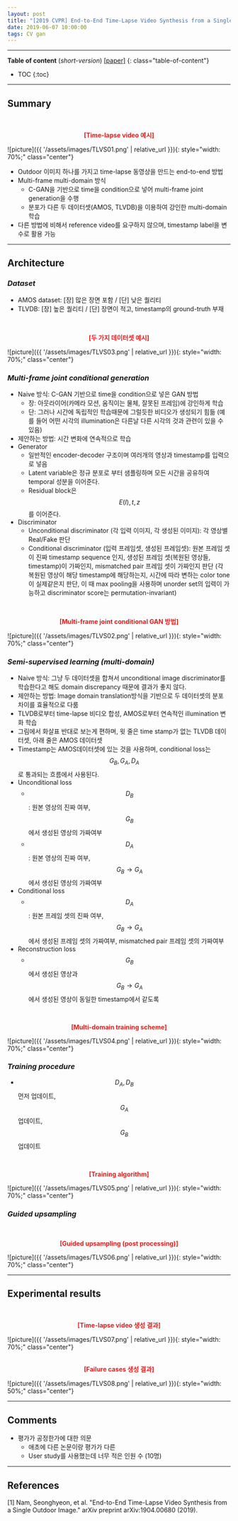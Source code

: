 ```yaml
---
layout: post
title: "[2019 CVPR] End-to-End Time-Lapse Video Synthesis from a Single Outdoor Image"
date: 2019-06-07 10:00:00
tags: CV gan 
---
```


<!--more-->

--- 

**Table of content** (*short-version*)
[[paper]](https://arxiv.org/abs/1904.00680) 
{: class="table-of-content"}
* TOC
{:toc}

---

## Summary





<br/>
<p align="center" style="color: #e01f1f; font-weight: bold;">[Time-lapse video 예시]</p>
![picture]({{ '/assets/images/TLVS01.png' | relative_url }}){: style="width: 70%;" class="center"}
<br/>

- Outdoor 이미지 하나를 가지고 time-lapse 동영상을 만드는 end-to-end 방법
- Multi-frame multi-domain 방식
  - C-GAN을 기반으로 time을 condition으로 넣어 multi-frame joint generation을 수행 
  - 분포가 다른 두 데이터셋(AMOS, TLVDB)을 이용하여 강인한 multi-domain 학습
- 다른 방법에 비해서 reference video를 요구하지 않으며, timestamp label을 변수로 활용 가능





---

## Architecture



### *Dataset*
  - AMOS dataset: [장] 많은 장면 포함 / [단] 낮은 퀄리티
  - TLVDB: [장] 높은 퀄리티 / [단] 장면이 적고, timestamp의 ground-truth 부재


<br/>
<p align="center" style="color: #e01f1f; font-weight: bold;">[두 가지 데이터셋 예시]</p>
![picture]({{ '/assets/images/TLVS03.png' | relative_url }}){: style="width: 70%;" class="center"}
<br/>

### *Multi-frame joint conditional generation*
- Naive 방식: C-GAN 기반으로 time을 condition으로 넣은 GAN 방법
  - 장: 아웃라이어(카메라 모션, 움직이는 물체, 잘못된 프레임)에 강인하게 학습 
  - 단: 그러나 시간에 독립적인 학습때문에 그럴듯한 비디오가 생성되기 힘듦 (예를 들어 어떤 시각의 illumination은 다른날 다른 시각의 것과 관련이 있을 수 있음) 
- 제안하는 방법: 시간 변화에 연속적으로 학습
- Generator
  - 일반적인 encoder-decoder 구조이며 여러개의 영상과 timestamp를 입력으로 넣음
  - Latent variable은 정규 분포로 부터 샘플링하며 모든 시간을 공유하여 temporal 성분을 이어준다.
  - Residual block은 $$E(I), t, z$$를 이어준다.
- Discriminator
  - Unconditional discriminator (각 입력 이미지, 각 생성된 이미지): 각 영상별 Real/Fake 판단
  - Conditional discriminator (입력 프레임셋, 생성된 프레임셋): 원본 프레임 셋이 진짜 timestamp sequence 인지, 생성된 프레임 셋(복원된 영상들, timestamp)이 가짜인지, mismatched pair 프레임 셋이 가짜인지 판단 (각 복원된 영상이 해당 timestamp에 해당하는지, 시간에 따라 변하는 color tone이 실제같은지 판단, 이 때 max pooling을 사용하며 unorder set의 입력이 가능하고 discriminator score는 permutation-invariant)
  
<br/>
<p align="center" style="color: #e01f1f; font-weight: bold;">[Multi-frame joint conditional GAN 방법]</p>
![picture]({{ '/assets/images/TLVS02.png' | relative_url }}){: style="width: 70%;" class="center"}
<br/>


### *Semi-supervised learning (multi-domain)*
- Naive 방식: 그냥 두 데이터셋을 합쳐서 unconditional image discriminator를 학습한다고 해도 domain discrepancy 때문에 결과가 좋지 않다.
- 제안하는 방법: Image domain translation방식을 기반으로 두 데이터셋의 분포 차이를 효율적으로 다룸
- TLVDB로부터 time-lapse 비디오 합성, AMOS로부터 연속적인 illumination 변화 학습
- 그림에서 화살표 반대로 보는게 편하며, 윗 줄은 time stamp가 없는 TLVDB 데이터셋, 아래 줄은 AMOS 데이터셋
- Timestamp는 AMOS데이터셋에 있는 것을 사용하며, conditional loss는 $$G_B, G_A, D_A$$로 통과되는 흐름에서 사용된다.
- Unconditional loss
  - $$D_B$$: 원본 영상의 진짜 여부, $$G_B$$에서 생성된 영상의 가짜여부
  - $$D_A$$: 원본 영상의 진짜 여부, $$G_B \rightarrow G_A$$에서 생성된 영상의 가짜여부
- Conditional loss
  - $$D_A$$: 원본 프레임 셋의 진짜 여부, $$G_B \rightarrow G_A$$에서 생성된 프레임 셋의 가짜여부, mismatched pair 프레임 셋의 가짜여부
- Reconstruction loss
  - $$G_B$$에서 생성된 영상과 $$G_B \rightarrow G_A$$에서 생성된 영상이 동일한 timestamp에서 같도록

<br/>
<p align="center" style="color: #e01f1f; font-weight: bold;">[Multi-domain training scheme]</p>
![picture]({{ '/assets/images/TLVS04.png' | relative_url }}){: style="width: 70%;" class="center"}
<br/>


### *Training procedure*
- $$D_A, D_B$$ 먼저 업데이트, $$G_A$$ 업데이트, $$G_B$$ 업데이트
  

<br/>
<p align="center" style="color: #e01f1f; font-weight: bold;">[Training algorithm]</p>
![picture]({{ '/assets/images/TLVS05.png' | relative_url }}){: style="width: 70%;" class="center"}
<br/>

  
### *Guided upsampling* 

<br/>
<p align="center" style="color: #e01f1f; font-weight: bold;">[Guided upsampling (post processing)]</p>
![picture]({{ '/assets/images/TLVS06.png' | relative_url }}){: style="width: 70%;" class="center"}
<br/>


---
  
## Experimental results

<br/>
<p align="center" style="color: #e01f1f; font-weight: bold;">[Time-lapse video 생성 결과]</p>
![picture]({{ '/assets/images/TLVS07.png' | relative_url }}){: style="width: 70%;" class="center"}
<br/>

<br/>
<p align="center" style="color: #e01f1f; font-weight: bold;">[Failure cases 생성 결과]</p>
![picture]({{ '/assets/images/TLVS08.png' | relative_url }}){: style="width: 50%;" class="center"}
<br/>

---

## Comments


- 평가가 공정한가에 대한 의문
  - 애초에 다른 논문이랑 평가가 다른
  - User study를 사용했는데 너무 적은 인원 수 (10명)

---

## References

[1] Nam, Seonghyeon, et al. "End-to-End Time-Lapse Video Synthesis from a Single Outdoor Image." arXiv preprint arXiv:1904.00680 (2019).
